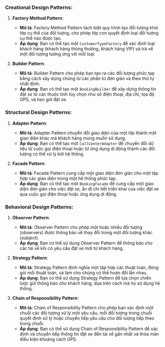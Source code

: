 
### Creational Design Patterns:

1. **Factory Method Pattern**:
   - **Mô tả**: Factory Method Pattern tách biệt quy trình tạo đối tượng khỏi lớp cụ thể của đối tượng, cho phép lớp con quyết định loại đối tượng cụ thể nào được tạo.
   - **Áp dụng**: Bạn có thể tạo một `CustomerTypeFactory` để xác định loại khách hàng (khách hàng thông thường, khách hàng VIP) và trả về một đối tượng tương ứng với mỗi loại.

2. **Builder Pattern**:
   - **Mô tả**: Builder Pattern cho phép bạn tạo ra các đối tượng phức tạp bằng cách xây dựng chúng từ các phần tử đơn giản và theo thứ tự nhất định.
   - **Áp dụng**: Bạn có thể tạo một `BookingBuilder` để xây dựng thông tin đặt xe từ các thuộc tính tùy chọn như số điện thoại, địa chỉ, tọa độ GPS, và hẹn giờ đặt xe.

### Structural Design Patterns:

1. **Adapter Pattern**:
   - **Mô tả**: Adapter Pattern chuyển đổi giao diện của một lớp thành một giao diện khác mà khách hàng mong muốn sử dụng.
   - **Áp dụng**: Bạn có thể tạo một `CallCenterAdapter` để chuyển đổi dữ liệu từ cuộc gọi điện thoại hoặc từ ứng dụng di động thành các đối tượng có thể xử lý bởi hệ thống.

2. **Facade Pattern**:
   - **Mô tả**: Facade Pattern cung cấp một giao diện đơn giản cho một tập hợp các giao diện trong một hệ thống phức tạp.
   - **Áp dụng**: Bạn có thể tạo một `BookingFacade` để cung cấp một giao diện đơn giản cho việc đặt xe, ẩn đi chi tiết triển khai của việc đặt xe qua cuộc gọi điện thoại hoặc ứng dụng di động.

### Behavioral Design Patterns:

1. **Observer Pattern**:
   - **Mô tả**: Observer Pattern cho phép một hoặc nhiều đối tượng (observers) được thông báo về thay đổi trong một đối tượng khác (subject).
   - **Áp dụng**: Bạn có thể sử dụng Observer Pattern để thông báo cho các tài xế khi có yêu cầu đặt xe mới từ khách hàng.

2. **Strategy Pattern**:
   - **Mô tả**: Strategy Pattern định nghĩa một tập hợp các thuật toán, đóng gói mỗi thuật toán, và làm cho chúng có thể hoán đổi lẫn nhau.
   - **Áp dụng**: Bạn có thể sử dụng Strategy Pattern để lựa chọn chiến lược gửi thông báo cho khách hàng, dựa trên cách mà họ sử dụng hệ thống.

3. **Chain of Responsibility Pattern**:
   - **Mô tả**: Chain of Responsibility Pattern cho phép bạn xác định một chuỗi các đối tượng xử lý một yêu cầu, mỗi đối tượng trong chuỗi quyết định xử lý hoặc chuyển tiếp yêu cầu cho đối tượng tiếp theo trong chuỗi.
   - **Áp dụng**: Bạn có thể sử dụng Chain of Responsibility Pattern để xác định và chuyển tiếp thông tin đặt xe đến tài xế gần nhất và thỏa mãn điều kiện khoảng cách GPS.
